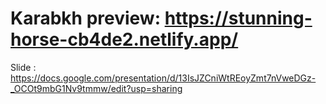 # Karabkh preview: https://stunning-horse-cb4de2.netlify.app/
Slide :  https://docs.google.com/presentation/d/13IsJZCniWtREoyZmt7nVweDGz-_OCOt9mbG1Nv9tmmw/edit?usp=sharing
